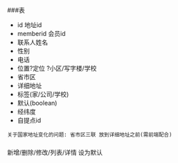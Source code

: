 ###表
- id 地址id
- memberid 会员id
- 联系人姓名
- 性别
- 电话
- 位置?定位 ?小区/写字楼/学校
- 省市区
- 详细地址
- 标签(家/公司/学校)
- 默认(boolean)
- 经纬度
- 自提点id
```
关于国家地址变化的问题: 省市区三联 放到详细地址之前(需前端配合)
```
### 
新增/删除/修改/列表/详情 设为默认
